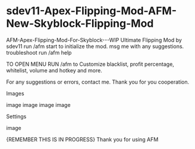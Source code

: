 # sdev11-Apex-Flipping-Mod-AFM-New-Skyblock-Flipping-Mod


AFM-Apex-Flipping-Mod-For-Skyblock---WIP Ultimate Flipping Mod by sdev11
run /afm start to initialize the mod. msg me with any suggestions. troubleshoot run /afm help

TO OPEN MENU RUN /afm to Customize blacklist, profit percentage, whitelist, volume and hotkey and more.

For any suggestions or errors, contact me. Thank you for you cooperation.

Images

image image image image

Settings

image

{REMEMBER THIS IS IN PROGRESS} Thank you for using AFM
